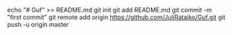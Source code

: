 echo "# Guf" >> README.md
git init
git add README.md
git commit -m "first commit"
git remote add origin https://github.com/JuliRataiko/Guf.git
git push -u origin master
